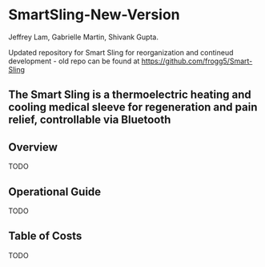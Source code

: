 # SmartSling-New-Version
Jeffrey Lam, Gabrielle Martin, Shivank Gupta.

Updated repository for Smart Sling for reorganization and contineud development - old repo can be found at https://github.com/frogg5/Smart-Sling

## The Smart Sling is a thermoelectric heating and cooling medical sleeve for regeneration and pain relief, controllable via Bluetooth

## Overview

TODO

## Operational Guide

TODO

## Table of Costs

TODO
